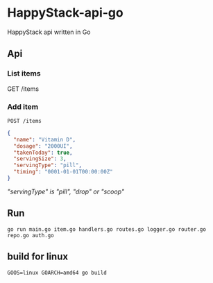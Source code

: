 # HappyStack-api-go
HappyStack api written in Go

## Api

### List items
GET /items

### Add item
`POST /items`  
```json
{
  "name": "Vitamin D",
  "dosage": "2000UI",
  "takenToday": true,
  "servingSize": 3,
  "servingType": "pill",
  "timing": "0001-01-01T00:00:00Z"
}
```
*"servingType" is "pill", "drop" or "scoop"*

## Run
```
go run main.go item.go handlers.go routes.go logger.go router.go repo.go auth.go
```

## build for linux
```
GOOS=linux GOARCH=amd64 go build
```
